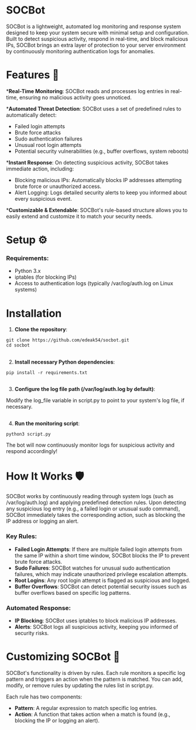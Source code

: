 # SOCBot
SOCBot is a lightweight, automated log monitoring and response system designed to keep your system secure with minimal setup and configuration. Built to detect suspicious activity, respond in real-time, and block malicious IPs, SOCBot brings an extra layer of protection to your server environment by continuously monitoring authentication logs for anomalies.

# Features 🚨 
***Real-Time Monitoring**: SOCBot reads and processes log entries in real-time, ensuring no malicious activity goes unnoticed.


***Automated Threat Detection**: SOCBot uses a set of predefined rules to automatically detect:
- Failed login attempts
- Brute force attacks
- Sudo authentication failures
- Unusual root login attempts
- Potential security vulnerabilities (e.g., buffer overflows, system reboots)


***Instant Response**: On detecting suspicious activity, SOCBot takes immediate action, including:
- Blocking malicious IPs: Automatically blocks IP addresses attempting brute force or unauthorized access.
- Alert Logging: Logs detailed security alerts to keep you informed about every suspicious event.


***Customizable & Extendable**: SOCBot's rule-based structure allows you to easily extend and customize it to match your security needs.

# Setup ⚙️
### Requirements:
* Python 3.x
* iptables (for blocking IPs)
* Access to authentication logs (typically /var/log/auth.log on Linux systems)


# Installation
1. **Clone the repository**:
```
git clone https://github.com/edeak54/socbot.git
cd socbot
```
##
2. **Install necessary Python dependencies**:
```
pip install -r requirements.txt
```
##
3. **Configure the log file path (/var/log/auth.log by default)**:

Modify the log_file variable in script.py to point to your system's log file, if necessary.
##
4. **Run the monitoring script**:
```
python3 script.py
```
The bot will now continuously monitor logs for suspicious activity and respond accordingly!
##

# How It Works 🛡️ 
SOCBot works by continuously reading through system logs (such as /var/log/auth.log) and applying predefined detection rules. Upon detecting any suspicious log entry (e.g., a failed login or unusual sudo command), SOCBot immediately takes the corresponding action, such as blocking the IP address or logging an alert.
### Key Rules:
* **Failed Login Attempts**: If there are multiple failed login attempts from the same IP within a short time window, SOCBot blocks the IP to prevent brute force attacks.
* **Sudo Failures**: SOCBot watches for unusual sudo authentication failures, which may indicate unauthorized privilege escalation attempts.
* **Root Logins**: Any root login attempt is flagged as suspicious and logged.
* **Buffer Overflows**: SOCBot can detect potential security issues such as buffer overflows based on specific log patterns.

### Automated Response:
* **IP Blocking**: SOCBot uses iptables to block malicious IP addresses.
* **Alerts**: SOCBot logs all suspicious activity, keeping you informed of security risks.

# Customizing SOCBot 🔧 
SOCBot's functionality is driven by rules. Each rule monitors a specific log pattern and triggers an action when the pattern is matched. You can add, modify, or remove rules by updating the rules list in script.py.

Each rule has two components:

* **Pattern**: A regular expression to match specific log entries.
* **Action**: A function that takes action when a match is found (e.g., blocking the IP or logging an alert).


